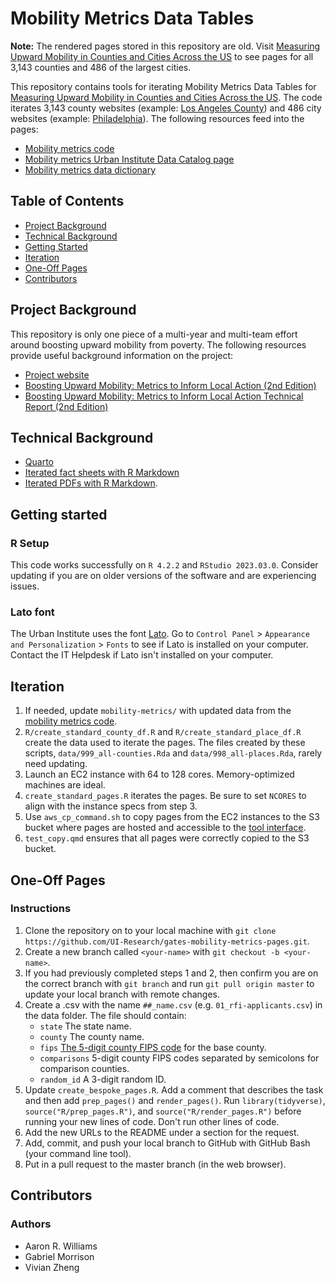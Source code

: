 # Mobility Metrics Data Tables

**Note:** The rendered pages stored in this repository are old. Visit [Measuring Upward Mobility in Counties and Cities Across the US](https://upward-mobility.urban.org/measuring-upward-mobility-counties-and-cities-across-us) to see pages for all 3,143 counties and 486 of the largest cities.

This repository contains tools for iterating Mobility Metrics Data Tables for [Measuring Upward Mobility in Counties and Cities Across the US](https://upward-mobility.urban.org/measuring-upward-mobility-counties-and-cities-across-us). The code iterates 3,143 county websites (example: [Los Angeles County](https://upward-mobility.urban.org/sites/default/files/mobility-metrics-data-pages/999_county-pages/06037/index.html)) and 486 city websites (example: [Philadelphia](https://upward-mobility.urban.org/sites/default/files/mobility-metrics-data-pages/998_place-pages/4260000/index.html)). The following resources feed into the pages:

* [Mobility metrics code](https://github.com/UI-Research/mobility-from-poverty)
* [Mobility metrics Urban Institute Data Catalog page](https://datacatalog.urban.org/dataset/boosting-upward-mobility-metrics-inform-local-action)
* [Mobility metrics data dictionary](https://ui-research.github.io/mobility-from-poverty/)

## Table of Contents

* [Project Background](#project-background)
* [Technical Background](#technical-background)
* [Getting Started](#getting-started)
* [Iteration](#iteration)
* [One-Off Pages](#one-off-pages)
* [Contributors](#contributors)

## Project Background

This repository is only one piece of a multi-year and multi-team effort around boosting upward mobility from poverty. The following resources provide useful background information on the project:

* [Project website](https://upward-mobility.urban.org/)
* [Boosting Upward Mobility: Metrics to Inform Local Action (2nd Edition)](https://www.urban.org/research/publication/boosting-upward-mobility-metrics-inform-local-action-second-edition)
* [Boosting Upward Mobility: Metrics to Inform Local Action Technical Report (2nd Edition)](https://www.urban.org/research/publication/boosting-upward-mobility-metrics-inform-local-action-second-edition-technical-report)

## Technical Background

* [Quarto](https://quarto.org/)
* [Iterated fact sheets with R Markdown](https://medium.com/@urban_institute/iterated-fact-sheets-with-r-markdown-d685eb4eafce)
* [Iterated PDFs with R Markdown](https://medium.com/@urban_institute/iterated-pdfs-with-r-markdown-144e2a6d6a1a).

## Getting started

### R Setup

This code works successfully on `R 4.2.2` and `RStudio 2023.03.0`. Consider updating if you are on older versions of the software and are experiencing issues. 

### Lato font

The Urban Institute uses the font [Lato](https://fonts.google.com/specimen/Lato). Go to `Control Panel` > `Appearance and Personalization` > `Fonts` to see if Lato is installed on your computer. Contact the IT Helpdesk if Lato isn't installed on your computer. 

## Iteration

1. If needed, update `mobility-metrics/` with updated data from the [mobility metrics code](https://github.com/UI-Research/mobility-from-poverty).
2. `R/create_standard_county_df.R` and `R/create_standard_place_df.R` create the data used to iterate the pages. The files created by these scripts, `data/999_all-counties.Rda` and `data/998_all-places.Rda`, rarely need updating. 
3. Launch an EC2 instance with 64 to 128 cores. Memory-optimized machines are ideal.
4. `create_standard_pages.R` iterates the pages. Be sure to set `NCORES` to align with the instance specs from step 3. 
5. Use `aws_cp_command.sh` to copy pages from the EC2 instances to the S3 bucket where pages are hosted and accessible to the [tool interface](https://upward-mobility.urban.org/measuring-upward-mobility-counties-and-cities-across-us). 
6. `test_copy.qmd` ensures that all pages were correctly copied to the S3 bucket.

## One-Off Pages

### Instructions

1. Clone the repository on to your local machine with `git clone https://github.com/UI-Research/gates-mobility-metrics-pages.git`.
2. Create a new branch called `<your-name>` with `git checkout -b <your-name>`.
3. If you had previously completed steps 1 and 2, then confirm you are on the correct branch with `git branch` and run `git pull origin master` to update your local branch with remote changes. 
4. Create a .csv with the name `##_name.csv` (e.g. `01_rfi-applicants.csv`) in the data folder. The file should contain:
    * `state` The state name.
    * `county` The county name. 
    * `fips` [The 5-digit county FIPS code](https://www.nrcs.usda.gov/wps/portal/nrcs/detail/national/home/?cid=nrcs143_013697) for the base county. 
    * `comparisons` 5-digit county FIPS codes separated by semicolons for comparison counties. 
    * `random_id` A 3-digit random ID.  
5. Update `create_bespoke_pages.R`. Add a comment that describes the task and then add `prep_pages()` and `render_pages()`. Run `library(tidyverse)`, `source("R/prep_pages.R")`, and `source("R/render_pages.R")` before running your new lines of code. Don't run other lines of code. 
6. Add the new URLs to the README under a section for the request. 
7. Add, commit, and push your local branch to GitHub with GitHub Bash (your command line tool). 
8. Put in a pull request to the master branch (in the web browser).

## Contributors

### Authors

* Aaron R. Williams
* Gabriel Morrison
* Vivian Zheng
